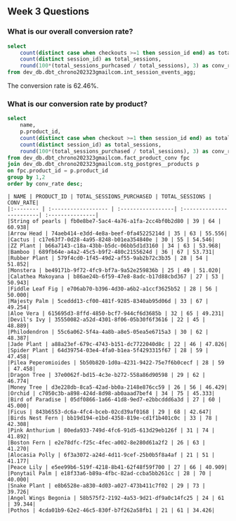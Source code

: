 ## Week 3 Questions

### What is our overall conversion rate?

```sql
select 
    count(distinct case when checkouts >=1 then session_id end) as total_sessions_purhcased,
    count(distinct session_id) as total_sessions,
    round(100*(total_sessions_purhcased / total_sessions), 3) as conv_rate
from dev_db.dbt_chrono202323gmailcom.int_session_events_agg;
```

The conversion rate is 62.46%.

### What is our conversion rate by product?

```sql
select 
    name,
    p.product_id,
    count(distinct case when checkout >=1 then session_id end) as total_sessions_purchased,
    count(distinct session_id) as total_sessions,
    round(100*(total_sessions_purchased / total_sessions), 3) as conv_rate
from dev_db.dbt_chrono202323gmailcom.fact_product_conv fpc
join dev_db.dbt_chrono202323gmailcom.stg_postgres__products p
on fpc.product_id = p.product_id
group by 1,2
order by conv_rate desc;
```


    | NAME | PRODUCT_ID | TOTAL_SESSIONS_PURCHASED | TOTAL_SESSIONS | CONV_RATE|
    |:-------- | :------------------ | :-----------------| :------------------------| :---------------|
    |String of pearls | fb0e8be7-5ac4-4a76-a1fa-2cc4bf0b2d80 | 39 | 64 | 60.938|
    |Arrow Head | 74aeb414-e3dd-4e8a-beef-0fa45225214d | 35 | 63 | 55.556|
    |Cactus | c17e63f7-0d28-4a95-8248-b01ea354840e | 30 | 55 | 54.546|
    |ZZ Plant | b66a7143-c18a-43bb-b5dc-06bb5d1d3160 | 34 | 63 | 53.968|
    |Bamboo | 689fb64e-a4a2-45c5-b9f2-480c2155624d | 36 | 67 | 53.731|
    |Rubber Plant | 579f4cd0-1f45-49d2-af55-9ab2b72c3b35 | 28 | 54 | 51.852|
    |Monstera | be49171b-9f72-4fc9-bf7a-9a52e259836b | 25 | 49 | 51.020|
    |Calathea Makoyana | b86ae24b-6f59-47e8-8adc-b17d88cbd367 | 27 | 53 | 50.943|
    |Fiddle Leaf Fig | e706ab70-b396-4d30-a6b2-a1ccf3625b52 | 28 | 56 | 50.000|
    |Majesty Palm | 5ceddd13-cf00-481f-9285-8340ab95d06d | 33 | 67 | 49.254|
    |Aloe Vera | 615695d3-8ffd-4850-bcf7-944cf6d3685b | 32 | 65 | 49.231|
    |Devil's Ivy | 35550082-a52d-4301-8f06-05b30f6f3616 | 22 | 45 | 48.889|
    |Philodendron | 55c6a062-5f4a-4a8b-a8e5-05ea5e6715a3 | 30 | 62 | 48.387|
    |Jade Plant | a88a23ef-679c-4743-b151-dc7722040d8c | 22 | 46 | 47.826|
    |Spider Plant | 64d39754-03e4-4fa0-b1ea-5f4293315f67 | 28 | 59 | 47.458|
    |Pilea Peperomioides | 5b50b820-1d0a-4231-9422-75e7f6b0cecf | 28 | 59 | 47.458|
    |Dragon Tree | 37e0062f-bd15-4c3e-b272-558a86d90598 | 29 | 62 | 46.774|
    |Money Tree | d3e228db-8ca5-42ad-bb0a-2148e876cc59 | 26 | 56 | 46.429|
    |Orchid | c7050c3b-a898-424d-8d98-ab0aaad7bef4 | 34 | 75 | 45.333|
    |Bird of Paradise | 05df0866-1a66-41d8-9ed7-e2bbcddd6a3d | 27 | 60 | 45.000|
    |Ficus | 843b6553-dc6a-4fc4-bceb-02cd39af0168 | 29 | 68 | 42.647|
    |Birds Nest Fern | bb19d194-e1bd-4358-819e-cd1f1b401c0c | 33 | 78 | 42.308|
    |Pink Anthurium | 80eda933-749d-4fc6-91d5-613d29eb126f | 31 | 74 | 41.892|
    |Boston Fern | e2e78dfc-f25c-4fec-a002-8e280d61a2f2 | 26 | 63 | 41.270|
    |Alocasia Polly | 6f3a3072-a24d-4d11-9cef-25b0b5f8a4af | 21 | 51 | 41.177|
    |Peace Lily | e5ee99b6-519f-4218-8b41-62f48f59f700 | 27 | 66 | 40.909|
    |Ponytail Palm | e18f33a6-b89a-4fbc-82ad-ccba5bb261cc | 28 | 70 | 40.000|
    |Snake Plant | e8b6528e-a830-4d03-a027-473b411c7f02 | 29 | 73 | 39.726|
    |Angel Wings Begonia | 58b575f2-2192-4a53-9d21-df9a0c14fc25 | 24 | 61 | 39.344|
    |Pothos | 4cda01b9-62e2-46c5-830f-b7f262a58fb1 | 21 | 61 | 34.426|
    